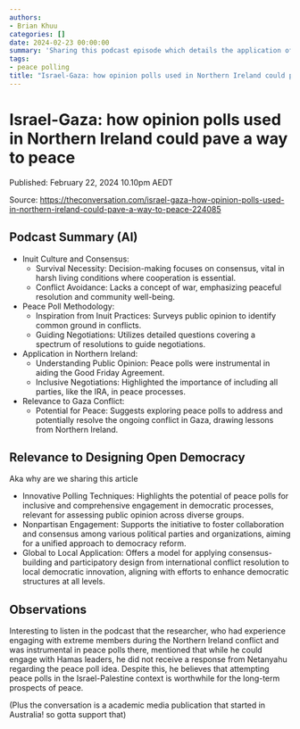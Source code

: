 ```yaml
---
authors:
- Brian Khuu
categories: []
date: 2024-02-23 00:00:00
summary: 'Sharing this podcast episode which details the application of peace polls, initially inspired by Inuit consensus practices, to facilitate peace in Northern Ireland and proposes their potential in addressing the Israel-Palestine conflict. Despite challenges in engaging all parties, notably an unresponsive Israeli leadership, the methodology''s success in inclusively gauging public opinion on contentious issues highlights its relevance for promoting democratic dialogues and reform efforts globally, resonating with our focus on exploring innovative democratic processes.'
tags:
- peace polling
title: "Israel-Gaza: how opinion polls used in Northern Ireland could pave a way to peace"
---
```


# Israel-Gaza: how opinion polls used in Northern Ireland could pave a way to peace

Published: February 22, 2024 10.10pm AEDT

Source: https://theconversation.com/israel-gaza-how-opinion-polls-used-in-northern-ireland-could-pave-a-way-to-peace-224085

<!-- more -->

## Podcast Summary (AI)

- Inuit Culture and Consensus:
    - Survival Necessity: Decision-making focuses on consensus, vital in harsh living conditions where cooperation is essential.
    - Conflict Avoidance: Lacks a concept of war, emphasizing peaceful resolution and community well-being.
- Peace Poll Methodology:
    - Inspiration from Inuit Practices: Surveys public opinion to identify common ground in conflicts.
    - Guiding Negotiations: Utilizes detailed questions covering a spectrum of resolutions to guide negotiations.
- Application in Northern Ireland:
    - Understanding Public Opinion: Peace polls were instrumental in aiding the Good Friday Agreement.
    - Inclusive Negotiations: Highlighted the importance of including all parties, like the IRA, in peace processes.
- Relevance to Gaza Conflict:
    - Potential for Peace: Suggests exploring peace polls to address and potentially resolve the ongoing conflict in Gaza, drawing lessons from Northern Ireland.

## Relevance to Designing Open Democracy

Aka why are we sharing this article
- Innovative Polling Techniques: Highlights the potential of peace polls for inclusive and comprehensive engagement in democratic processes, relevant for assessing public opinion across diverse groups.
- Nonpartisan Engagement: Supports the initiative to foster collaboration and consensus among various political parties and organizations, aiming for a unified approach to democracy reform.
- Global to Local Application: Offers a model for applying consensus-building and participatory design from international conflict resolution to local democratic innovation, aligning with efforts to enhance democratic structures at all levels.

## Observations

Interesting to listen in the podcast that the researcher, who had experience engaging with extreme members during the Northern Ireland conflict and was instrumental in peace polls there, mentioned that while he could engage with Hamas leaders, he did not receive a response from Netanyahu regarding the peace poll idea. Despite this, he believes that attempting peace polls in the Israel-Palestine context is worthwhile for the long-term prospects of peace.

(Plus the conversation is a academic media publication that started in Australia! so gotta support that)